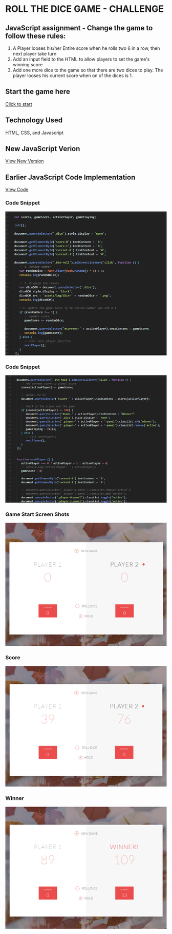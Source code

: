 # ROLL THE DICE GAME - CHALLENGE
## JavaScript assignment - Change the game to follow these rules:

1. A Player looses his/her Entire score when he rolls two 6 in a row, then next player take turn
2. Add an input field to the HTML to allow players to set the game's winning score
3. Add one more dice to the game so that there are two dices to play. The player looses his current score when on of the dices is 1.

## Start the game here
[Click to start](https://monksedo.github.io/diceChanllenge/)

## Technology Used
HTML, CSS, and Javascript

## New JavaScript Verion
[View New Version](assets/js/dicegameNew.js)

## Earlier JavaScript Code Implementation
[View Code](assets/js/dicegame.js)
### Code Snippet
![Code block 1](assets/img/diceCode01.png)

### Code Snippet
![Code block 1](assets/img/diceCode02.png)

### Game Start Screen Shots
![Game Start](assets/img/diceGame01.png)
### Score
![Game Start](assets/img/diceGame02.png)
### Winner
![Game Start](assets/img/diceGame03.png)

